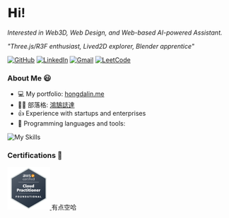 <h1>𝗛i!</h1>
<p><em>Interested in Web3D, Web Design, and Web-based AI-powered Assistant.</em></p>
<p><em>"Three.js/R3F enthusiast, Lived2D explorer, Blender apprentice"</em></p>

[![GitHub](https://img.shields.io/badge/github-%23121011.svg?style=for-the-badge&logo=github&logoColor=white)](https://github.com/Hongda-OSU)
[![LinkedIn](https://img.shields.io/badge/linkedin-%230077B5.svg?style=for-the-badge&logo=linkedin&logoColor=white)](https://www.linkedin.com/in/hongda-lin/)
[![Gmail](https://img.shields.io/badge/Gmail-D14836?style=for-the-badge&logo=gmail&logoColor=white)](mailto:linhongda77@gmail.com)
[![LeetCode](https://img.shields.io/badge/LeetCode-000000?style=for-the-badge&logo=LeetCode&logoColor=#d16c06)](https://leetcode.com/Linkda52/)

<!-- <img align="right" src="https://github-readme-stats.vercel.app/api?username=Hongda-OSU&hide=issues,contribs&count_private=true&show_icons=true&theme=default"> -->

<h3>About Me 😃</h3>

<ul>
  <li>💻 My portfolio: <a href="https://hongdalin.me" target="_blank" rel="noopener noreferrer">hongdalin.me</a></li>
  <li>👨‍💻 部落格: <a href="https://hongdalin.blog" target="_blank" rel="noopener noreferrer">鴻鵠誌達</a></li>
  <li>👍 Experience with startups and enterprises </li>
  <li>🌱 Programming languages and tools: </li>
</ul>

![My Skills](https://skillicons.dev/icons?i=js,ts,androidstudio,blender,cs,cpp,py,java,react,unity,git,linux,aws,azure,docker,dotnet,express,figma,firebase,gitlab,gulp,kubernetes,materialui,mysql,nodejs,postgres,redux,ruby,threejs,vite,d3,postman)

<h3>Certifications 👾</h3>

<span>
  <a href="https://www.credly.com/badges/c3a199df-cd51-40f2-ae6f-97b65f5a9119/linked_in_profile">
    <img src="https://raw.githubusercontent.com/Hongda-OSU/PicGo-2.3.1/master/img1_IxJDKJpxfzc7SrpzOzyQ5w.png" width="96px">
  </a> 
  <span>有点空哈</span>
</span>
